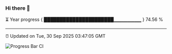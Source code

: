 ### Hi there 👋

⏳ Year progress { ██████████████████████▁▁▁▁▁▁▁▁ } 74.56 %

---

⏰ Updated on Tue, 30 Sep 2025 03:47:05 GMT

![Progress Bar CI](https://github.com/IshwaranRudhara/GIT-ACTION/workflows/Progress%20Bar%20CI/badge.svg)
